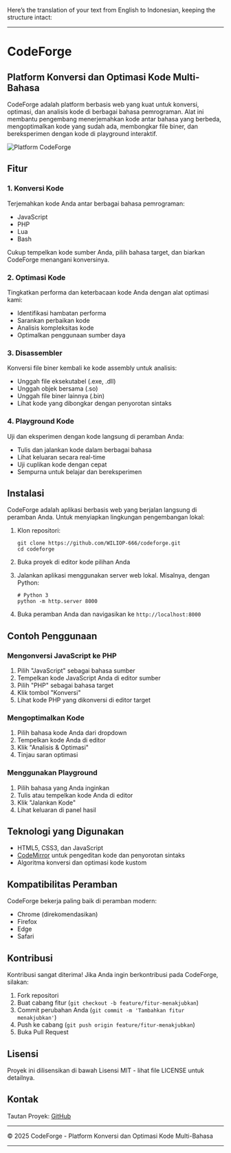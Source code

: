 Here’s the translation of your text from English to Indonesian, keeping the structure intact:

---

# CodeForge

## Platform Konversi dan Optimasi Kode Multi-Bahasa

CodeForge adalah platform berbasis web yang kuat untuk konversi, optimasi, dan analisis kode di berbagai bahasa pemrograman. Alat ini membantu pengembang menerjemahkan kode antar bahasa yang berbeda, mengoptimalkan kode yang sudah ada, membongkar file biner, dan bereksperimen dengan kode di playground interaktif.

![Platform CodeForge](https://via.placeholder.com/800x400?text=Platform+CodeForge)

## Fitur

### 1. Konversi Kode

Terjemahkan kode Anda antar berbagai bahasa pemrograman:
- JavaScript
- PHP
- Lua
- Bash

Cukup tempelkan kode sumber Anda, pilih bahasa target, dan biarkan CodeForge menangani konversinya.

### 2. Optimasi Kode

Tingkatkan performa dan keterbacaan kode Anda dengan alat optimasi kami:
- Identifikasi hambatan performa
- Sarankan perbaikan kode
- Analisis kompleksitas kode
- Optimalkan penggunaan sumber daya

### 3. Disassembler

Konversi file biner kembali ke kode assembly untuk analisis:
- Unggah file eksekutabel (.exe, .dll)
- Unggah objek bersama (.so)
- Unggah file biner lainnya (.bin)
- Lihat kode yang dibongkar dengan penyorotan sintaks

### 4. Playground Kode

Uji dan eksperimen dengan kode langsung di peramban Anda:
- Tulis dan jalankan kode dalam berbagai bahasa
- Lihat keluaran secara real-time
- Uji cuplikan kode dengan cepat
- Sempurna untuk belajar dan bereksperimen

## Instalasi

CodeForge adalah aplikasi berbasis web yang berjalan langsung di peramban Anda. Untuk menyiapkan lingkungan pengembangan lokal:

1. Klon repositori:
   ```
   git clone https://github.com/WILIOP-666/codeforge.git
   cd codeforge
   ```

2. Buka proyek di editor kode pilihan Anda

3. Jalankan aplikasi menggunakan server web lokal. Misalnya, dengan Python:
   ```
   # Python 3
   python -m http.server 8000
   ```

4. Buka peramban Anda dan navigasikan ke `http://localhost:8000`

## Contoh Penggunaan

### Mengonversi JavaScript ke PHP

1. Pilih "JavaScript" sebagai bahasa sumber
2. Tempelkan kode JavaScript Anda di editor sumber
3. Pilih "PHP" sebagai bahasa target
4. Klik tombol "Konversi"
5. Lihat kode PHP yang dikonversi di editor target

### Mengoptimalkan Kode

1. Pilih bahasa kode Anda dari dropdown
2. Tempelkan kode Anda di editor
3. Klik "Analisis & Optimasi"
4. Tinjau saran optimasi

### Menggunakan Playground

1. Pilih bahasa yang Anda inginkan
2. Tulis atau tempelkan kode Anda di editor
3. Klik "Jalankan Kode"
4. Lihat keluaran di panel hasil

## Teknologi yang Digunakan

- HTML5, CSS3, dan JavaScript
- [CodeMirror](https://codemirror.net/) untuk pengeditan kode dan penyorotan sintaks
- Algoritma konversi dan optimasi kode kustom

## Kompatibilitas Peramban

CodeForge bekerja paling baik di peramban modern:
- Chrome (direkomendasikan)
- Firefox
- Edge
- Safari

## Kontribusi

Kontribusi sangat diterima! Jika Anda ingin berkontribusi pada CodeForge, silakan:

1. Fork repositori
2. Buat cabang fitur (`git checkout -b feature/fitur-menakjubkan`)
3. Commit perubahan Anda (`git commit -m 'Tambahkan fitur menakjubkan'`)
4. Push ke cabang (`git push origin feature/fitur-menakjubkan`)
5. Buka Pull Request

## Lisensi

Proyek ini dilisensikan di bawah Lisensi MIT - lihat file LICENSE untuk detailnya.

## Kontak

Tautan Proyek: [GitHub]([https://github.com/yourusername/codeforge](https://github.com/WILIOP-666/CodeForge))

---

© 2025 CodeForge - Platform Konversi dan Optimasi Kode Multi-Bahasa

--- 
